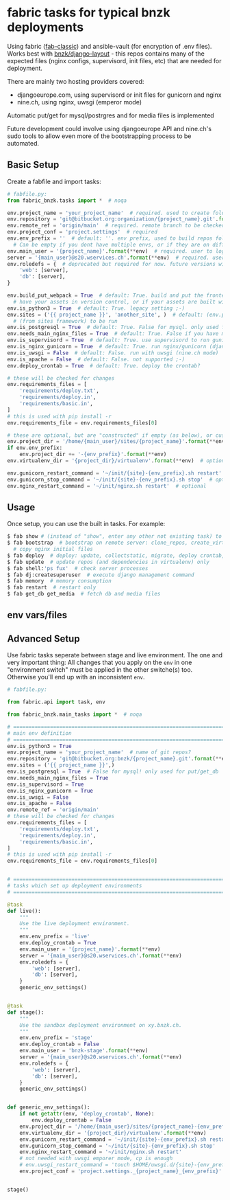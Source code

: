 # fabric tasks for typical bnzk deployments

Using fabric ([fab-classic](https://github.com/ploxiln/fab-classic)) and ansible-vault (for encryption of .env files).
Works best with [bnzk/django-layout](https://github.com/bnzk/django-layout) - this repos contains many of the
expected files (nginx configs, supervisord, init files, etc) that are needed for deployment.

There are mainly two hosting providers covered:

- djangoeurope.com, using supervisord or init files for gunicorn and nginx
- nine.ch, using nginx, uwsgi (emperor mode)

Automatic put/get for mysql/postrgres and for media files is implemented

Future development could involve using djangoeurope API and nine.ch's sudo tools to allow even
more of the bootstrapping process to be automated.


## Basic Setup

Create a fabfile and import tasks:

```python
# fabfile.py:
from fabric_bnzk.tasks import *  # noqa

env.project_name = 'your_project_name'  # required. used to create folder name on server
env.repository = 'git@bitbucket.org:organization/{project_name}.git'.format(**env)  # required. repos? 
env.remote_ref = 'origin/main'  # required. remote branch to be checked out and deployed
env.project_conf = 'project.settings'  # required
env.env_prefix = ''  # default: ''. env prefix, used to build repos folder name: projectname-env_prefix.
  # Can be empty if you dont have multiple envs, or if they are on different servers/user accounts
env.main_user = '{project_name}'.format(**env)  # required. user to login to the server
server = '{main_user}@s20.wservices.ch'.format(**env)  # required. user@server.com ssh connection string
env.roledefs = {  # deprecated but required for now. future versions will only support one server!
    'web': [server],
    'db': [server],
}

env.build_put_webpack = True  # default: True. build and put the frontend assets during deploy? not needed if you
  # have your assets in version control, or if your assets are built within django/libsass/etc.
env.is_python3 = True  # default: True. legacy setting ;-)
env.sites = ('{{ project_name }}', 'another_site', )  # default: (env.project_name, ). django sites
  # (from sites framework) to be run
env.is_postgresql = True  # default: True. False for mysql. only used for put/get_db/create_db
env.needs_main_nginx_files = True  # default: True. False if you have more than one project under one user on the server (not recomended)
env.is_supervisord = True  # default: True. use supervisord to run gunicorn/nginx (djangoeurope mode)
env.is_nginx_gunicorn = True  # default: True. run nginx/gunicorn (djangoeurope mode)
env.is_uwsgi = False  # default: False. run with uwsgi (nine.ch mode)
env.is_apache = False  # default: False. not supported ;-)
env.deploy_crontab = True  # default: True. deploy the crontab?

# these will be checked for changes
env.requirements_files = [
    'requirements/deploy.txt',
    'requirements/deploy.in',
    'requirements/basic.in',
]
# this is used with pip install -r
env.requirements_file = env.requirements_files[0]

# these are optional, but are "constructed" if empty (as below), or customized, if needed
env.project_dir = '/home/{main_user}/sites/{project_name}'.format(**env)  # optional
if env.env_prefix:
    env.project_dir += '-{env_prefix}'.format(**env)
env.virtualenv_dir = '{project_dir}/virtualenv'.format(**env)  # optional

env.gunicorn_restart_command = '~/init/{site}-{env_prefix}.sh restart'  # optional 
env.gunicorn_stop_command = '~/init/{site}-{env_prefix}.sh stop'  # optional
env.nginx_restart_command = '~/init/nginx.sh restart'  # optional


```


## Usage

Once setup, you can use the built in tasks. For example:

```bash
$ fab show # (instead of "show", enter any other not existing task) to get a list of available commands
$ fab bootstrap  # bootstrap on remote server: clone_repos, create_virtualenv and install libs, create_db, 
  # copy nginx initial files 
$ fab deploy  # deploy: update, collectstatic, migrate, deploy crontab, restart
$ fab update  # update repos (and dependencies in virtualenv) only
$ fab shell:'ps fux'  # check server processes
$ fab dj:createsuperuser  # execute django management command
$ fab memory  # memory consumption
$ fab restart  # restart only
$ fab get_db get_media  # fetch db and media files
```

## env vars/files



## Advanced Setup

Use fabric tasks seperate between stage and live environment. The one and very important thing: All changes that you
apply on the `env` in one "environment switch" must be applied in the other switche(s) too. Otherwise you'll end up with
an inconsistent `env`. 

```python
# fabfile.py:

from fabric.api import task, env

from fabric_bnzk.main_tasks import *  # noqa

# ==============================================================================
# main env definition
# ==============================================================================
env.is_python3 = True
env.project_name = 'your_project_name'  # name of git repos?
env.repository = 'git@bitbucket.org:bnzk/{project_name}.git'.format(**env)
env.sites = ('{{ project_name }}',)
env.is_postgresql = True  # False for mysql! only used for put/get_db
env.needs_main_nginx_files = True
env.is_supervisord = True
env.is_nginx_gunicorn = True
env.is_uwsgi = False
env.is_apache = False
env.remote_ref = 'origin/main'
# these will be checked for changes
env.requirements_files = [
    'requirements/deploy.txt',
    'requirements/deploy.in',
    'requirements/basic.in',
]
# this is used with pip install -r
env.requirements_file = env.requirements_files[0]


# ==============================================================================
# tasks which set up deployment environments
# ==============================================================================

@task
def live():
    """
    Use the live deployment environment.
    """
    env.env_prefix = 'live'
    env.deploy_crontab = True
    env.main_user = '{project_name}'.format(**env)
    server = '{main_user}@s20.wservices.ch'.format(**env)
    env.roledefs = {
        'web': [server],
        'db': [server],
    }
    generic_env_settings()


@task
def stage():
    """
    Use the sandbox deployment environment on xy.bnzk.ch.
    """
    env.env_prefix = 'stage'
    env.deploy_crontab = False
    env.main_user = 'bnzk-stage'.format(**env)
    server = '{main_user}@s20.wservices.ch'.format(**env)
    env.roledefs = {
        'web': [server],
        'db': [server],
    }
    generic_env_settings()


def generic_env_settings():
    if not getattr(env, 'deploy_crontab', None):
        env.deploy_crontab = False
    env.project_dir = '/home/{main_user}/sites/{project_name}-{env_prefix}'.format(**env)
    env.virtualenv_dir = '{project_dir}/virtualenv'.format(**env)
    env.gunicorn_restart_command = '~/init/{site}-{env_prefix}.sh restart'
    env.gunicorn_stop_command = '~/init/{site}-{env_prefix}.sh stop'
    env.nginx_restart_command = '~/init/nginx.sh restart'
    # not needed with uwsgi emporer mode, cp is enough
    # env.uwsgi_restart_command = 'touch $HOME/uwsgi.d/{site}-{env_prefix}.ini'
    env.project_conf = 'project.settings._{project_name}_{env_prefix}'.format(**env)


stage()


```

